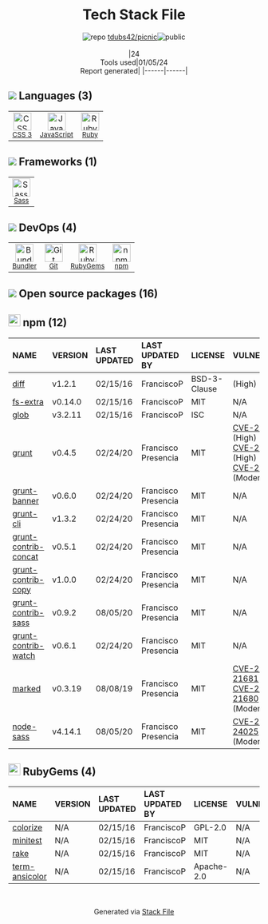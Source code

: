 <!--
&lt;--- Readme.md Snippet without images Start ---&gt;
## Tech Stack
tdubs42/picnic is built on the following main stack:

- [Ruby](https://www.ruby-lang.org) – Languages
- [Sass](http://sass-lang.com/) – CSS Pre-processors / Extensions
- [JavaScript](https://developer.mozilla.org/en-US/docs/Web/JavaScript) – Languages
- [Bundler](http://bundler.io) – Front End Package Manager

Full tech stack [here](/techstack.md)

&lt;--- Readme.md Snippet without images End ---&gt;

&lt;--- Readme.md Snippet with images Start ---&gt;
## Tech Stack
tdubs42/picnic is built on the following main stack:

- <img width='25' height='25' src='https://img.stackshare.io/service/989/ruby.png' alt='Ruby'/> [Ruby](https://www.ruby-lang.org) – Languages
- <img width='25' height='25' src='https://img.stackshare.io/service/1171/jCR2zNJV.png' alt='Sass'/> [Sass](http://sass-lang.com/) – CSS Pre-processors / Extensions
- <img width='25' height='25' src='https://img.stackshare.io/service/1209/javascript.jpeg' alt='JavaScript'/> [JavaScript](https://developer.mozilla.org/en-US/docs/Web/JavaScript) – Languages
- <img width='25' height='25' src='https://img.stackshare.io/service/2988/4e77LXIo_400x400.png' alt='Bundler'/> [Bundler](http://bundler.io) – Front End Package Manager

Full tech stack [here](/techstack.md)

&lt;--- Readme.md Snippet with images End ---&gt;
-->
<div align="center">

# Tech Stack File
![](https://img.stackshare.io/repo.svg "repo") [tdubs42/picnic](https://github.com/tdubs42/picnic)![](https://img.stackshare.io/public_badge.svg "public")
<br/><br/>
|24<br/>Tools used|01/05/24 <br/>Report generated|
|------|------|
</div>

## <img src='https://img.stackshare.io/languages.svg'/> Languages (3)
<table><tr>
  <td align='center'>
  <img width='36' height='36' src='https://img.stackshare.io/service/6727/css.png' alt='CSS 3'>
  <br>
  <sub><a href="https://developer.mozilla.org/en-US/docs/Web/CSS/CSS3">CSS 3</a></sub>
  <br>
  <sub></sub>
</td>

<td align='center'>
  <img width='36' height='36' src='https://img.stackshare.io/service/1209/javascript.jpeg' alt='JavaScript'>
  <br>
  <sub><a href="https://developer.mozilla.org/en-US/docs/Web/JavaScript">JavaScript</a></sub>
  <br>
  <sub></sub>
</td>

<td align='center'>
  <img width='36' height='36' src='https://img.stackshare.io/service/989/ruby.png' alt='Ruby'>
  <br>
  <sub><a href="https://www.ruby-lang.org">Ruby</a></sub>
  <br>
  <sub></sub>
</td>

</tr>
</table>

## <img src='https://img.stackshare.io/frameworks.svg'/> Frameworks (1)
<table><tr>
  <td align='center'>
  <img width='36' height='36' src='https://img.stackshare.io/service/1171/jCR2zNJV.png' alt='Sass'>
  <br>
  <sub><a href="http://sass-lang.com/">Sass</a></sub>
  <br>
  <sub></sub>
</td>

</tr>
</table>

## <img src='https://img.stackshare.io/devops.svg'/> DevOps (4)
<table><tr>
  <td align='center'>
  <img width='36' height='36' src='https://img.stackshare.io/service/2988/4e77LXIo_400x400.png' alt='Bundler'>
  <br>
  <sub><a href="http://bundler.io">Bundler</a></sub>
  <br>
  <sub></sub>
</td>

<td align='center'>
  <img width='36' height='36' src='https://img.stackshare.io/service/1046/git.png' alt='Git'>
  <br>
  <sub><a href="http://git-scm.com/">Git</a></sub>
  <br>
  <sub></sub>
</td>

<td align='center'>
  <img width='36' height='36' src='https://img.stackshare.io/service/12795/5jL6-BA5_400x400.jpeg' alt='RubyGems'>
  <br>
  <sub><a href="https://rubygems.org/">RubyGems</a></sub>
  <br>
  <sub></sub>
</td>

<td align='center'>
  <img width='36' height='36' src='https://img.stackshare.io/service/1120/lejvzrnlpb308aftn31u.png' alt='npm'>
  <br>
  <sub><a href="https://www.npmjs.com/">npm</a></sub>
  <br>
  <sub></sub>
</td>

</tr>
</table>


## <img src='https://img.stackshare.io/group.svg' /> Open source packages (16)</h2>

## <img width='24' height='24' src='https://img.stackshare.io/service/1120/lejvzrnlpb308aftn31u.png'/> npm (12)

|NAME|VERSION|LAST UPDATED|LAST UPDATED BY|LICENSE|VULNERABILITIES|
|:------|:------|:------|:------|:------|:------|
|[diff](https://www.npmjs.com/diff)|v1.2.1|02/15/16|FranciscoP |BSD-3-Clause|[](https://github.com/advisories/GHSA-h6ch-v84p-w6p9) (High)|
|[fs-extra](https://www.npmjs.com/fs-extra)|v0.14.0|02/15/16|FranciscoP |MIT|N/A|
|[glob](https://www.npmjs.com/glob)|v3.2.11|02/15/16|FranciscoP |ISC|N/A|
|[grunt](https://www.npmjs.com/grunt)|v0.4.5|02/24/20|Francisco Presencia |MIT|[CVE-2022-1537](https://github.com/advisories/GHSA-rm36-94g8-835r) (High)<br/>[CVE-2020-7729](https://github.com/advisories/GHSA-m5pj-vjjf-4m3h) (High)<br/>[CVE-2022-0436](https://github.com/advisories/GHSA-j383-35pm-c5h4) (Moderate)|
|[grunt-banner](https://www.npmjs.com/grunt-banner)|v0.6.0|02/24/20|Francisco Presencia |MIT|N/A|
|[grunt-cli](https://www.npmjs.com/grunt-cli)|v1.3.2|02/24/20|Francisco Presencia |MIT|N/A|
|[grunt-contrib-concat](https://www.npmjs.com/grunt-contrib-concat)|v0.5.1|02/24/20|Francisco Presencia |MIT|N/A|
|[grunt-contrib-copy](https://www.npmjs.com/grunt-contrib-copy)|v1.0.0|02/24/20|Francisco Presencia |MIT|N/A|
|[grunt-contrib-sass](https://www.npmjs.com/grunt-contrib-sass)|v0.9.2|08/05/20|Francisco Presencia |MIT|N/A|
|[grunt-contrib-watch](https://www.npmjs.com/grunt-contrib-watch)|v0.6.1|02/24/20|Francisco Presencia |MIT|N/A|
|[marked](https://www.npmjs.com/marked)|v0.3.19|08/08/19|Francisco Presencia |MIT|[CVE-2022-21681](https://github.com/advisories/GHSA-5v2h-r2cx-5xgj) (High)<br/>[CVE-2022-21680](https://github.com/advisories/GHSA-rrrm-qjm4-v8hf) (High)<br/>[](https://github.com/advisories/GHSA-xf5p-87ch-gxw2) (Moderate)|
|[node-sass](https://www.npmjs.com/node-sass)|v4.14.1|08/05/20|Francisco Presencia |MIT|[CVE-2020-24025](https://github.com/advisories/GHSA-r8f7-9pfq-mjmv) (Moderate)|


## <img width='24' height='24' src='https://img.stackshare.io/service/12795/5jL6-BA5_400x400.jpeg'/> RubyGems (4)

|NAME|VERSION|LAST UPDATED|LAST UPDATED BY|LICENSE|VULNERABILITIES|
|:------|:------|:------|:------|:------|:------|
|[colorize](https://rubygems.org/colorize)|N/A|02/15/16|FranciscoP |GPL-2.0|N/A|
|[minitest](https://rubygems.org/minitest)|N/A|02/15/16|FranciscoP |MIT|N/A|
|[rake](https://rubygems.org/rake)|N/A|02/15/16|FranciscoP |MIT|N/A|
|[term-ansicolor](https://rubygems.org/term-ansicolor)|N/A|02/15/16|FranciscoP |Apache-2.0|N/A|

<br/>
<div align='center'>

Generated via [Stack File](https://github.com/marketplace/stack-file)
